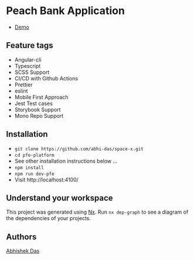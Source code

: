 # Peach Bank Application

- [Demo](http://pfekool.s3-website.us-east-2.amazonaws.com/)

## Feature tags

- Angular-cli
- Typescript
- SCSS Support
- CI/CD with Github Actions
- Prettier
- eslint
- Mobile First Approach
- Jest Test cases
- Storybook Support
- Mono Repo Support

## Installation

- `git clone https://github.com/abhi-das/space-x.git`
- `cd pfe-platform`
- See other installation instructions below ...
- `npm install`
- `npm run dev-pfe`
- Visit http://localhost:4100/

## Understand your workspace

This project was generated using [Nx](https://nx.dev).
Run `nx dep-graph` to see a diagram of the dependencies of your projects.

## Authors

[Abhishek Das](https://github.com/abhi-das)
